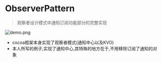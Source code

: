# ObserverPattern

> 观察者设计模式中通知订阅功能部分的完整实现

![demo.png](http://images0.cnblogs.com/blog2015/607542/201507/312150005019987.png)

* cocoa框架本身实现了观察者模式(通知中心以及KVO)
* 本人所写的例子,实现了通知中心,其特殊的地方在于,不用移除订阅了通知的对象
